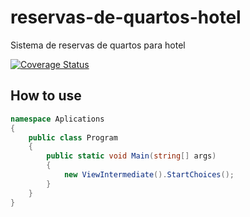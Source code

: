 # reservas-de-quartos-hotel
Sistema de reservas de quartos para hotel

[![Coverage Status](https://coveralls.io/repos/github/jeh-dias/reservas-de-quartos-hotel/badge.svg?branch=master)](https://coveralls.io/github/jeh-dias/reservas-de-quartos-hotel?branch=master)

## How to use
```cs
namespace Aplications
{
    public class Program
    {
        public static void Main(string[] args)
        {
            new ViewIntermediate().StartChoices();
        }
    }
}
```

